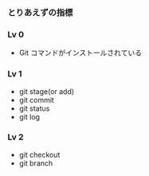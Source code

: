 ### とりあえずの指標

### Lv 0
 * Git コマンドがインストールされている

### Lv 1
 * git stage(or add)
 * git commit
 * git status
 * git log

### Lv 2
 * git checkout
 * git branch
